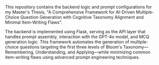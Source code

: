 This repository contains the backend logic and prompt configurations for my Master's Thesis, "A Comprehensive Framework for AI-Driven Multiple-Choice Question Generation with Cognitive Taxonomy Alignment and Minimal Item-Writing Flaws".

The backend is implemented using Flask, serving as the API layer that handles prompt assembly, interaction with the GPT-4o model, and MCQ generation logic. This framework automates the generation of multiple-choice questions targeting the first three levels of Bloom's Taxonomy—Remembering, Understanding, and Applying—while minimizing common item-writing flaws using advanced prompt engineering techniques.
